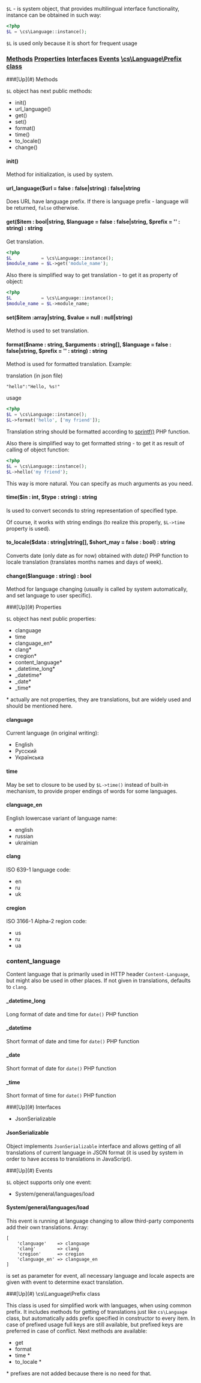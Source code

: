 `$L` - is system object, that provides multilingual interface functionality, instance can be obtained in such way:
```php
<?php
$L = \cs\Language::instance();
```

`$L` is used only because it is short for frequent usage

### [Methods](#methods) [Properties](#properties) [Interfaces](#interfaces) [Events](#events) [\cs\Language\Prefix class](#prefix-class)

<a name="methods" />
###[Up](#) Methods

`$L` object has next public methods:
* init()
* url_language()
* get()
* set()
* format()
* time()
* to_locale()
* change()

#### init()
Method for initialization, is used by system.

#### url_language($url = false : false|string) : false|string
Does URL have language prefix. If there is language prefix - language will be returned, `false` otherwise.

#### get($item : bool|string, $language = false : false|string, $prefix = '' : string) : string
Get translation.
```php
<?php
$L           = \cs\Language::instance();
$module_name = $L->get('module_name');
```

Also there is simplified way to get translation - to get it as property of object:
```php
<?php
$L           = \cs\Language::instance();
$module_name = $L->module_name;
```

#### set($item :array|string, $value = null : null|string)
Method is used to set translation.

#### format($name : string, $arguments : string[], $language = false : false|string, $prefix = '' : string) : string
Method is used for formatted translation. Example:

translation (in json file)

```
"hello":"Hello, %s!"
```
usage
```php
<?php
$L = \cs\Language::instance();
$L->format('hello', ['my friend']);
```

Translation string should be formatted according to [sprintf()](http://www.php.net/manual/en/function.sprintf.php) PHP function.

Also there is simplified way to get formatted string - to get it as result of calling of object function:
```php
<?php
$L = \cs\Language::instance();
$L->hello('my friend');
```

This way is more natural. You can specify as much arguments as you need.

#### time($in : int, $type : string) : string
Is used to convert seconds to string representation of specified type.

Of course, it works with string endings (to realize this properly, `$L->time` property is used).

#### to_locale($data : string|string[], $short_may = false : bool) : string
Converts date (only date as for now) obtained with *date()* PHP function to locale translation (translates months names and days of week).

#### change($language : string) : bool
Method for language changing (usually is called by system automatically, and set language to user specific).

<a name="properties" />
###[Up](#) Properties

`$L` object has next public properties:

* clanguage
* time
* clanguage_en*
* clang*
* cregion*
* content_language*
* _datetime_long*
* _datetime*
* _date*
* _time*

\* actually are not properties, they are translations, but are widely used and should be mentioned here.

#### clanguage
Current language (in original writing):
* English
* Русский
* Українська

#### time
May be set to closure to be used by `$L->time()` instead of built-in mechanism, to provide proper endings of words for some languages.

#### clanguage_en
English lowercase variant of language name:
* english
* russian
* ukrainian

#### clang
ISO 639-1 language code:
* en
* ru
* uk

#### cregion
ISO 3166-1 Alpha-2 region code:
* us
* ru
* ua

### content_language
Content language that is primarily used in HTTP header `Content-Language`, but might also be used in other places. If not given in translations, defaults to `clang`.

#### _datetime_long
Long format of date and time for `date()` PHP function

#### _datetime
Short format of date and time for `date()` PHP function

#### _date
Short format of date for `date()` PHP function

#### _time
Short format of time for `date()` PHP function

<a name="interfaces" />
###[Up](#) Interfaces

* JsonSerializable

#### JsonSerializable
Object implements `JsonSerializable` interface and allows getting of all translations of current language in JSON format (it is used by system in order to have access to translations in JavaScript).

<a name="events" />
###[Up](#) Events

`$L` object supports only one event:
* System/general/languages/load

#### System/general/languages/load
This event is running at language changing to allow third-party components add their own translations. Array:
```
[
    'clanguage'    => clanguage
    'clang'        => clang
    'cregion'      => cregion
    'clanguage_en' => clanguage_en
]
```
is set as parameter for event, all necessary language and locale aspects are given with event to determine exact translation.

<a name="prefix-class" />
###[Up](#) \cs\Language\Prefix class

This class is used for simplified work with languages, when using common prefix.
It includes methods for getting of translations just like `cs\Language` class, but automatically adds prefix specified in constructor to every item.
In case of prefixed usage full keys are still available, but prefixed keys are preferred in case of conflict.
Next methods are available:

* get
* format
* time *
* to_locale *

\* prefixes are not added because there is no need for that.
